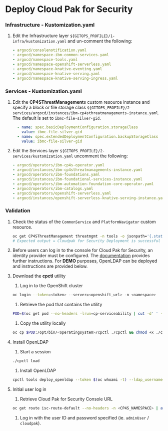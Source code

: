 # Deploy Cloud Pak for Security

### Infrastructure - Kustomization.yaml
1. Edit the Infrastructure layer `${GITOPS_PROFILE}/1-infra/kustomization.yaml` and un-comment the following:
    ```yaml
    - argocd/consolenotification.yaml
    - argocd/namespace-ibm-common-services.yaml
    - argocd/namespace-tools.yaml
    - argocd/namespace-openshift-serverless.yaml
    - argocd/namespace-knative-eventing.yaml
    - argocd/namespace-knative-serving.yaml
    - argocd/namespace-knative-serving-ingress.yaml
    ```
### Services - Kustomization.yaml
1. Edit the **CP4SThreatManagement**s custom resource instance and specify a block or file storage class `${GITOPS_PROFILE}/2-services/argocd/instances/ibm-cp4sthreatmanagements-instance.yaml`.  The default is set to `ibmc-file-silver-gid`.
    ```yaml
      - name: spec.basicDeploymentConfiguration.storageClass
        value: ibmc-file-silver-gid
      - name: spec.extendedDeploymentConfiguration.backupStorageClass
        value: ibmc-file-silver-gid
    ```

1. Edit the Services layer `${GITOPS_PROFILE}/2-services/kustomization.yaml` uncomment the following:
    ```yaml
    - argocd/operators/ibm-cp4s-operator.yaml
    - argocd/instances/ibm-cp4sthreatmanagements-instance.yaml
    - argocd/operators/ibm-foundations.yaml
    - argocd/instances/ibm-foundational-services-instance.yaml
    - argocd/operators/ibm-automation-foundation-core-operator.yaml
    - argocd/operators/ibm-catalogs.yaml
    - argocd/operators/openshift-serverless.yaml
    - argocd/instances/openshift-serverless-knative-serving-instance.yaml
    ```

### Validation
1.  Check the status of the `CommonService` and `PlatformNavigator` custom resource.
    ```bash
    oc get CP4SThreatManagement threatmgmt -n tools -o jsonpath='{.status.conditions}'
    # Expected output = Cloudpak for Security Deployment is successful
    ```

1.  Before users can log in to the console for Cloud Pak for Security, an identity provider must be configured.  The [documentation](https://www.ibm.com/docs/en/cloud-paks/cp-security/1.8?topic=postinstallation-configuring-identity-providers) provides further instructions.  For **DEMO** purposes, OpenLDAP can be deployed and instructions are provided below.

1. Download the **cpctl** utility
    1. Log in to the OpenShift cluster
    ```bash
    oc login --token=<token> --server=<openshift_url> -n <namespace>
    ```
    1. Retrieve the pod that contains the utility
    ```bash
    POD=$(oc get pod --no-headers -lrun=cp-serviceability | cut -d' ' -f1)
    ```
    1. Copy the utility locally
    ```bash
    oc cp $POD:/opt/bin/<operatingsystem>/cpctl ./cpctl && chmod +x ./cpctl
    ```
1. Install OpenLDAP
    1. Start a session
    ```bash
    ./cpctl load
    ```
    1. Install OpenLDAP
    ```bash
    cpctl tools deploy_openldap --token $(oc whoami -t) --ldap_usernames 'adminUser,user1,user2,user3' --ldap_password cloudpak
    ```
1. Initial user log in
    1. Retrieve Cloud Pak for Security Console URL
    ```bash
    oc get route isc-route-default --no-headers -n <CP4S_NAMESPACE> | awk '{print $2}'
    ```
    1. Log in with the user ID and password specified (ie. `adminUser` / `cloudpak`).